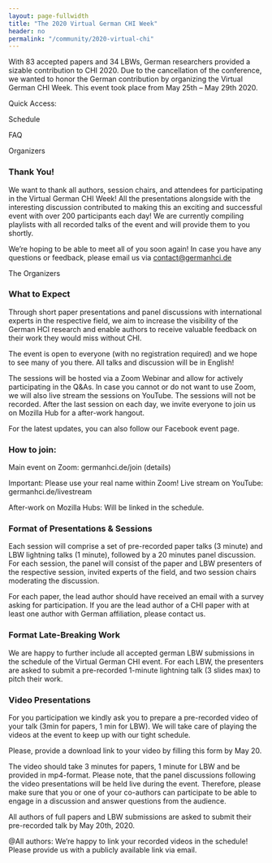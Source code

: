 ```yaml
---
layout: page-fullwidth
title: "The 2020 Virtual German CHI Week"
header: no
permalink: "/community/2020-virtual-chi"
---
```

With 83 accepted papers and 34 LBWs, German researchers provided a sizable contribution to CHI 2020. Due to the cancellation of the conference, we wanted to honor the German contribution by organizing the Virtual German CHI Week. This event took place from May 25th – May 29th 2020.

Quick Access:

Schedule

FAQ

Organizers

<h3 class="head-text">Thank You!</h3>
We want to thank all authors, session chairs, and attendees for participating in the Virtual German CHI Week! All the presentations alongside with the interesting discussion contributed to making this an exciting and successful event with over 200 participants each day! We are currently compiling playlists with all recorded talks of the event and will provide them to you shortly.

We’re hoping to be able to meet all of you soon again! In case you have any questions or feedback, please email us via contact@germanhci.de

The Organizers

<h3 class="head-text">What to Expect</h3>
Through short paper presentations and panel discussions with international experts in the respective field, we aim to increase the visibility of the German HCI research and enable authors to receive valuable feedback on their work they would miss without CHI. 

The event is open to everyone (with no registration required) and we hope to see many of you there. All talks and discussion will be in English!

The sessions will be hosted via a Zoom Webinar and allow for actively participating in the Q&As. In case you cannot or do not want to use Zoom, we will also live stream the sessions on YouTube. The sessions will not be recorded. After the last session on each day, we invite everyone to join us on Mozilla Hub for a after-work hangout.

For the latest updates, you can also follow our Facebook event page.

<h3 class="head-text">How to join:</h3>
Main event on Zoom: germanhci.de/join (details)

Important: Please use your real name within Zoom!
Live stream on YouTube: germanhci.de/livestream

After-work on Mozilla Hubs: Will be linked in the schedule.

<h3 class="head-text">Format of Presentations & Sessions</h3>
Each session will comprise a set of pre-recorded paper talks (3 minute) and LBW lightning talks (1 minute), followed by a 20 minutes panel discussion. For each session, the panel will consist of the paper and LBW presenters of the respective session, invited experts of the field, and two session chairs moderating the discussion.

For each paper, the lead author should have received an email with a survey asking for participation. If you are the lead author of a CHI paper with at least one author with German affiliation, please contact us.

<h3 class="head-text">Format Late-Breaking Work</h3>
We are happy to further include all accepted german LBW submissions in the schedule of the Virtual German CHI event. For each LBW, the presenters are asked to submit a pre-recorded 1-minute lightning talk (3 slides max) to pitch their work.

<h3 class="head-text">Video Presentations</h3>
For you participation we kindly ask you to prepare a pre-recorded video of your talk (3min for papers, 1 min for LBW). We will take care of playing the videos at the event to keep up with our tight schedule.

Please, provide a download link to your video by filling this form by May 20.

The video should take 3 minutes for papers, 1 minute for LBW and be provided in mp4-format. Please note, that the panel discussions following the video presentations will be held live during the event. Therefore, please make sure that you or one of your co-authors can participate to be able to engage in a discussion and answer questions from the audience.


All authors of full papers and LBW submissions are asked to submit their pre-recorded talk by May 20th, 2020.

@All authors: We’re happy to link your recorded videos in the schedule! Please provide us with a publicly available link via email.

